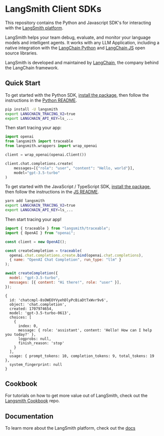 # LangSmith Client SDKs

This repository contains the Python and Javascript SDK's for interacting with the [LangSmith platform](https://smith.langchain.com/).

LangSmith helps your team debug, evaluate, and monitor your language models and intelligent agents. It works
with any LLM Application, including a native integration with the [LangChain Python](https://github.com/hwchase17/langchain) and [LangChain JS](https://github.com/hwchase17/langchainjs) open source libraries.

LangSmith is developed and maintained by [LangChain](https://langchain.com/), the company behind the LangChain framework.

## Quick Start

To get started with the Python SDK, [install the package](https://pypi.org/project/langsmith/), then follow the instructions in the [Python README](python/README.md).

```bash
pip install -U langsmith
export LANGCHAIN_TRACING_V2=true
export LANGCHAIN_API_KEY=ls_...
```

Then start tracing your app:

```python
import openai
from langsmith import traceable
from langsmith.wrappers import wrap_openai

client = wrap_openai(openai.Client())

client.chat.completions.create(
    messages=[{"role": "user", "content": "Hello, world"}],
    model="gpt-3.5-turbo"
)
```

To get started with the JavaScript / TypeScript SDK, [install the package](https://www.npmjs.com/package/langsmith), then follow the instructions in the [JS README](js/README.md).

```bash
yarn add langsmith
export LANGCHAIN_TRACING_V2=true
export LANGCHAIN_API_KEY=ls_...
```

Then start tracing your app!

```javascript
import { traceable } from "langsmith/traceable";
import { OpenAI } from "openai";

const client = new OpenAI();

const createCompletion = traceable(
  openai.chat.completions.create.bind(openai.chat.completions),
  { name: "OpenAI Chat Completion", run_type: "llm" }
);

await createCompletion({
  model: "gpt-3.5-turbo",
  messages: [{ content: "Hi there!", role: "user" }],
});
```

```
{
  id: 'chatcmpl-8sOWEOYVyehDlyPcBiaDtTxWvr9v6',
  object: 'chat.completion',
  created: 1707974654,
  model: 'gpt-3.5-turbo-0613',
  choices: [
    {
      index: 0,
      message: { role: 'assistant', content: 'Hello! How can I help you today?' },
      logprobs: null,
      finish_reason: 'stop'
    }
  ],
  usage: { prompt_tokens: 10, completion_tokens: 9, total_tokens: 19 },
  system_fingerprint: null
}
```

## Cookbook

For tutorials on how to get more value out of LangSmith, check out the [Langsmith Cookbook](https://github.com/langchain-ai/langsmith-cookbook/tree/main) repo.

## Documentation

To learn more about the LangSmith platform, check out the [docs](https://docs.smith.langchain.com/docs/)
